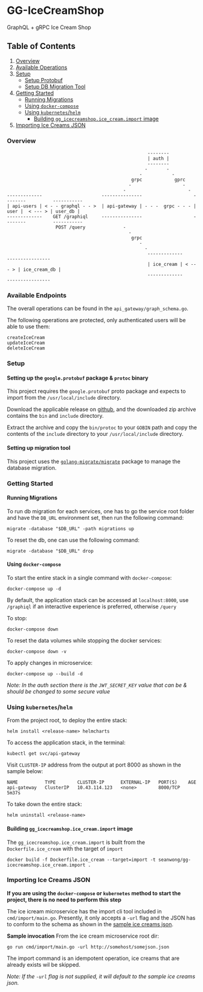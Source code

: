 # GG-IceCreamShop

GraphQL + gRPC Ice Cream Shop

## Table of Contents
1. [Overview](#overview)
1. [Available Operations](#operations)
1. [Setup](#setup)
	+ [Setup Protobuf](#protobuf)
	+ [Setup DB Migration Tool](#migration)
1. [Getting Started](#getting-started)
	+ [Running Migrations](#running-migrations)
	+ [Using `docker-compose`](#docker-compose)
	+ [Using `kubernetes`/`helm`](#kubernetes-helm)
		+ [Building `gg_icecreamshop.ice_cream.import` image](#build-import-image)
1. [Importing Ice Creams JSON](#import)

### <a name="overview">Overview</a>

```
                                                    --------
                                                    | auth |
                                                    --------
                                                   -       -
                                                 -           -
                                              grpc            gprc
                                             -                   -
                                           -                       -
-------------                      ---------------                   --------          -----------
| api-users | < - - graphql - - >  | api-gateway | - - -  grpc - - - | user |  < --- > | user_db |
-------------    GET /graphiql     ---------------                   --------          -----------
                  POST /query              -
                                             -               
                                              grpc
                                                 -
                                                   -
                                                    -------------         ----------------
                                                    | ice_cream | < --- > | ice_cream_db |
                                                    -------------         ----------------
```

### <a name="operations">Available Endpoints</a>

The overall operations can be found in the `api_gateway/graph_schema.go`.

The following operations are protected, only authenticated users will be able to use them:

```
createIceCream
updateIceCream
deleteIceCream
```

### <a name="setup">Setup</a>

#### <a name="protobuf">Setting up the `google.protobuf` package & `protoc` binary</a>

This project requires the `google.protobuf` proto package and expects to import from the `/usr/local/include` directory.

Download the applicable release on <a href="https://github.com/protocolbuffers/protobuf/releases" target="_blank">github</a>, and the downloaded zip archive contains the `bin` and `include` directory.

Extract the archive and copy the `bin/protoc` to your `GOBIN` path and copy the contents of the `include` directory to your `/usr/local/include` directory.

#### <a name="migration"></a>Setting up migration tool

This project uses the [`golang-migrate/migrate`](https://github.com/golang-migrate/migrate/tree/master/cmd/migrate) package to manage the database migration.

### <a name="getting-started">Getting Started</a>

#### <a name="running-migrations">Running Migrations</a>

To run db migration for each services, one has to go the service root folder and have the `DB_URL` environment set, then run the following command:

```shell
migrate -database "$DB_URL" -path migrations up
```

To reset the db, one can use the following command:

```shell
migrate -database "$DB_URL" drop
```

#### <a name="docker-compose">Using `docker-compose`</a>

To start the entire stack in a single command with `docker-compose`:

```shell
docker-compose up -d
```

By default, the application stack can be accessed at `localhost:8000`, use `/graphiql` if an interactive experience is preferred, otherwise `/query`

To stop:

```shell
docker-compose down
```

To reset the data volumes while stopping the docker services:

```shell
docker-compose down -v
```

To apply changes in microservice:

```shell
docker-compose up --build -d
```

*Note: In the auth section there is the `JWT_SECRET_KEY` value that can be & should be changed to some secure value*

### <a name="kubernetes-helm">Using `kubernetes`/`helm`</a>

From the project root, to deploy the entire stack:

```shell
helm install <release-name> helmcharts
```

To access the application stack, in the terminal:

```shell
kubectl get svc/api-gateway
```

Visit `CLUSTER-IP` address from the output at port 8000 as shown in the sample below:

```shell
NAME          TYPE        CLUSTER-IP      EXTERNAL-IP   PORT(S)    AGE
api-gateway   ClusterIP   10.43.114.123   <none>        8000/TCP   5m37s
```

To take down the entire stack:

```shell
helm uninstall <release-name>
```

#### <a name="build-import-image">Building `gg_icecreamshop.ice_cream.import` image</a>

The `gg_icecreamshop.ice_cream.import` is built from the `Dockerfile.ice_cream` with the target of `import`

```shell
docker build -f Dockerfile.ice_cream --target=import -t seanwong/gg-icecreamshop.ice_cream.import .
```

### <a name="import">Importing Ice Creams JSON</a>

**If you are using the `docker-compose` or `kubernetes` method to start the project, there is no need to perform this step**

The ice icream microservice has the import cli tool included in `cmd/import/main.go`. Presently, it only accepts a `-url` flag and the JSON has to conform to the schema as shown in the <a href="https://gist.githubusercontent.com/penmanglewood/f264e8d926b4c4a9926aa1de8fdb509a/raw/992f3c8a519ecd3d947bc48627ffefcf947f80bd/icecream.json" target="_blank">sample ice creams json</a>.

**Sample invocation**
From the ice cream microservice root dir:
```shell
go run cmd/import/main.go -url http://somehost/somejson.json
```

The import command is an idempotent operation, ice creams that are already exists wil be skipped.

*Note: If the `-url` flag is not supplied, it will default to the sample ice creams json.*